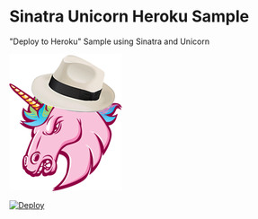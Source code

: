 Sinatra Unicorn Heroku Sample
=============================

"Deploy to Heroku" Sample using Sinatra and Unicorn

[![Sinatra Unicorn Heroku](https://raw.githubusercontent.com/alexruperez/sinatra-unicorn-heroku-sample/master/logo.png)](https://heroku.com/deploy?template=https://github.com/alexruperez/sinatra-unicorn-heroku-sample)

[![Deploy](https://www.herokucdn.com/deploy/button.svg)](https://heroku.com/deploy?template=https://github.com/alexruperez/sinatra-unicorn-heroku-sample)
